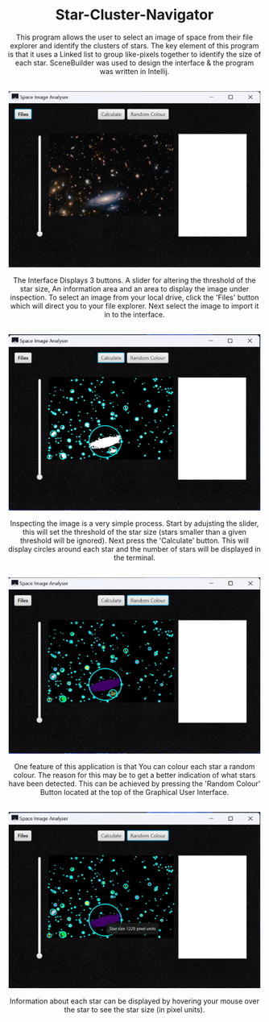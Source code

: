<div align="center">

 <h1>Star-Cluster-Navigator</h1>
 <p>
  This program allows the user to select an image of space from their file explorer and identify the clusters of stars. The key element of this program is that it uses a Linked list to group like-pixels together to identify the size of each star. SceneBuilder was used to design the interface & the program was written in Intellij.
 </p><br>


  <img src="images/image1.png" alt="Image 1" width="500" height="350"/>


  <br>
  <p>
   The Interface Displays 3 buttons. A slider for altering the threshold of the star size, An information area and an area to display the image under inspection.
  To select an image from your local drive, click the 'Files' button which will direct you to your file explorer. Next select the image to import it in to the interface.
  </p>
  <br>




  <img src="images/image2.png" alt="Image 2" width="500" height="350"/>



<br>
<p>
 Inspecting the image is a very simple process. Start by adujsting the slider, this will set the threshold of the star size (stars smaller than a given threshold will be ignored). Next press the 'Calculate' button. This will display circles around each star and the number of stars will be displayed in the terminal.
</p>
<br>




  <img src="images/image3.png" alt="Image 3" width="500" height="350"/>


<br>
<p>
  One feature of this application is that You can colour each star a random colour. The reason for this may be to get a better indication of what stars have been detected. This can be achieved by pressing the 'Random Colour' Button located at the top of the Graphical User Interface.
</p>
<br>




  <img src="images/image4.png" alt="Image 4" width="500" height="350"/>

<br>
<p>
  Information about each star can be displayed by hovering your mouse over the star to see the star size (in pixel units).
</p>
<br>

</div>
